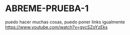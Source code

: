 # ABREME-PRUEBA-1
puedo hacer muchas cosas, puedo poner links igualmente https://www.youtube.com/watch?v=gycSZoYzEks
